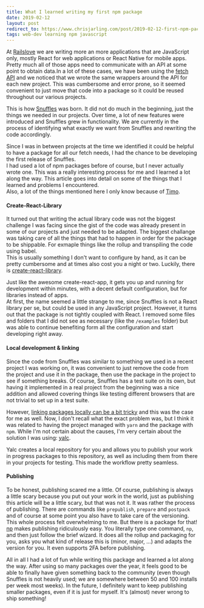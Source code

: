 ```yaml
---
title: What I learned writing my first npm package
date: 2019-02-12
layout: post
redirect_to: https://www.chrisjarling.com/post/2019-02-12-first-npm-package
tags: web-dev learning npm javascript
---
```


At [Railslove](https://railslove.com) we are writing more an more applications
that are JavaScript only, mostly React for web applications or React Native for
mobile apps. Pretty much all of those apps need to communicate with an API at
some point to obtain data.In a lot of these cases, we have been using the
[fetch API](https://developer.mozilla.org/en-US/docs/Web/API/Fetch_API) and we
noticed that we wrote the same wrappers around the API for each new project.
This was cumbersome and error prone, so it seemed convenient to just move that
code into a package so it could be reused throughout our various projects.

This is how [Snuffles](https://github.com/railslove/snuffles) was born. It did
not do much in the beginning, just the things we needed in our projects. Over
time, a lot of new features were introduced and Snuffles grew in functionality.
We are currently in the process of identifying what exactly we want from Snuffles and
rewriting the code accordingly. 

Since I was in between projects at the time we identified it could be helpful to
have a package for all our fetch needs, I had the chance to be 
developing the first release of Snuffles.  
I had used a lot of npm packages before of course, but I never actually wrote
one. This was a really interesting process for me and I learned a lot along the
way. This article goes into detail on some of the things that I learned and
problems I encountered.  
Also, a lot of the things mentioned here I only know because of
[Timo](https://timomeh.de/).

#### Create-React-Library
It turned out that writing the actual library code was not the biggest challenge
I was facing since the gist of the code was already present in some of our
projects and just needed to be adapted. The biggest challange was taking care of
all the things that had to happen in order for the package to be shippable.
For exmaple things like the rollup and transpiling the code using babel.  
This is usually something I don't want to configure by hand, as it can be pretty
cumbersome and at times also cost you a night or two. Luckily, there is
[create-react-library](https://www.npmjs.com/package/create-react-library). 

Just like the awesome create-react-app, it gets you up and running for
development within minutes, with a decent default configuration, but for
libraries instead of apps.  
At first, the name seemed a little strange to me, since Snuffles is not a React
library per se, but could be used in any JavaScript project. However, it turns
out that the package is not tightly coupled with React. I removed some files and
folders that I did not see as necessary (like the `/examples` folder) but was
able to continue benefiting form all the configuration and start developing
right away.

#### Local development & linking
Since the code from Snuffles was similar to something we used in a recent project
I was working on, it was convenient to just remove the code from the project and
use it in the package, then use the package in the project to see if something
breaks. Of course, Snuffles has a test suite on its own, but having it
implemented in a real project from the beginning was a nice addition and allowed
covering things like testing different browsers that are not trivial to set up
in a test suite.

However, [linking packages locally can be a bit
tricky](https://github.com/yarnpkg/yarn/issues/1761#issuecomment-259706202) and
this was the case for me as well. Now, I don't recall what the exact problem
was, but I think it was related to having the project managed with `yarn` and
the package with `npm`. While I'm not certain about the causes, I'm very certain
about the solution I was using: [yalc](https://www.npmjs.com/package/yalc).

Yalc creates a local repository for you and allows you to publish your work in
progress packages to this repository, as well as including them from there in
your projects for testing. This made the workflow pretty seamless.

#### Publishing
To be honest, publishing scared me a little. Of course, publishing is always a
little scary because you put out your work in the world, just as publishing this
article will be a little scary, but that was not it. It was rather the process
of publishing. There are commands like `prepublish`, `prepare` and `postpack`
and of course at some point you also have to take care of the versioning. This
whole process felt overwhelming to me. But there is a package for that!  
[np](https://github.com/sindresorhus/np) makes publishing ridiculously easy. You
literally type one command, `np`, and then just follow the brief wizard. It does
all the rollup and packaging for you, asks you what kind of release this is
(minor, major, ...) and adapts the version for you. It even supports 2FA before
publishing.

All in all I had a lot of fun while writing this package and learned a lot along
the way. After using so many packages over the year, it feels good to be able to
finally have given something back to the community (even though Snuffles is not
heavily used; we are somewhere between 50 and 100 installs per week most weeks).
In the future, I definitely want to keep publishing smaller packages, even if it
is just for myself. It's (almost) never wrong to ship something!
